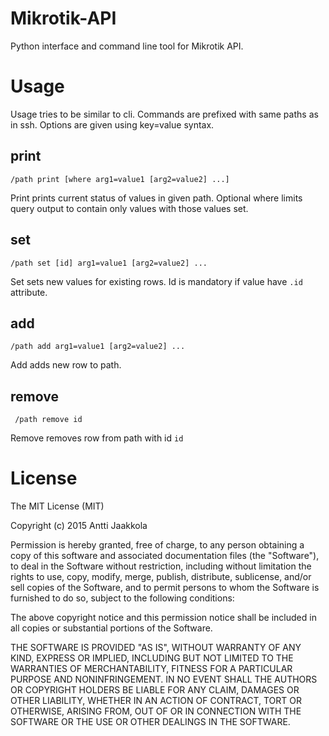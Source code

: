 Mikrotik-API
===

Python interface and command line tool for Mikrotik API.

Usage
=====

Usage tries to be similar to cli. Commands are prefixed with same paths as in ssh. Options are given using key=value syntax.

print
-----

    /path print [where arg1=value1 [arg2=value2] ...]

Print prints current status of values in given path. Optional where limits query output to contain only values with those values set.
    
set
---

    /path set [id] arg1=value1 [arg2=value2] ...

Set sets new values for existing rows. Id is mandatory if value have ``.id`` attribute. 

add
---

    /path add arg1=value1 [arg2=value2] ...
    
Add adds new row to path.

remove
----

     /path remove id

Remove removes row from path with id ``id``

License
========

The MIT License (MIT)

Copyright (c) 2015 Antti Jaakkola

Permission is hereby granted, free of charge, to any person obtaining a copy
of this software and associated documentation files (the "Software"), to deal
in the Software without restriction, including without limitation the rights
to use, copy, modify, merge, publish, distribute, sublicense, and/or sell
copies of the Software, and to permit persons to whom the Software is
furnished to do so, subject to the following conditions:

The above copyright notice and this permission notice shall be included in
all copies or substantial portions of the Software.

THE SOFTWARE IS PROVIDED "AS IS", WITHOUT WARRANTY OF ANY KIND, EXPRESS OR
IMPLIED, INCLUDING BUT NOT LIMITED TO THE WARRANTIES OF MERCHANTABILITY,
FITNESS FOR A PARTICULAR PURPOSE AND NONINFRINGEMENT. IN NO EVENT SHALL THE
AUTHORS OR COPYRIGHT HOLDERS BE LIABLE FOR ANY CLAIM, DAMAGES OR OTHER
LIABILITY, WHETHER IN AN ACTION OF CONTRACT, TORT OR OTHERWISE, ARISING FROM,
OUT OF OR IN CONNECTION WITH THE SOFTWARE OR THE USE OR OTHER DEALINGS IN
THE SOFTWARE.
